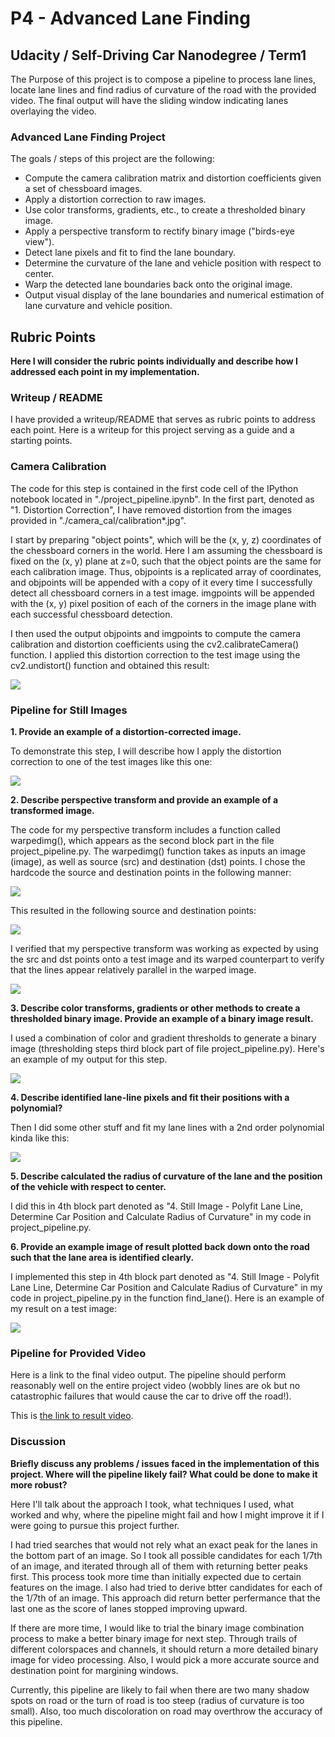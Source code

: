 
# P4 - Advanced Lane Finding



## Udacity / Self-Driving Car Nanodegree / Term1

The Purpose of this project is to compose a pipeline to process lane lines, locate lane lines and find radius of curvature of the road with the provided video. The final output will have the sliding window indicating lanes overlaying the video.

### Advanced Lane Finding Project

The goals / steps of this project are the following:

* Compute the camera calibration matrix and distortion coefficients given a set of chessboard images.
* Apply a distortion correction to raw images.
* Use color transforms, gradients, etc., to create a thresholded binary image.
* Apply a perspective transform to rectify binary image ("birds-eye view").
* Detect lane pixels and fit to find the lane boundary.
* Determine the curvature of the lane and vehicle position with respect to center.
* Warp the detected lane boundaries back onto the original image.
* Output visual display of the lane boundaries and numerical estimation of lane curvature and vehicle position.




## Rubric Points

**Here I will consider the rubric points individually and describe how I addressed each point in my implementation.**


### Writeup / README

I have provided a writeup/README that serves as rubric points to address each point. Here is a writeup for this project serving as a guide and a starting points.

### Camera Calibration

The code for this step is contained in the first code cell of the IPython notebook located in "./project_pipeline.ipynb". In the first part, denoted as "1. Distortion Correction", I have removed distortion from the images provided in "./camera_cal/calibration*.jpg".

I start by preparing "object points", which will be the (x, y, z) coordinates of the chessboard corners in the world. Here I am assuming the chessboard is fixed on the (x, y) plane at z=0, such that the object points are the same for each calibration image. Thus, objpoints is a replicated array of coordinates, and objpoints will be appended with a copy of it every time I successfully detect all chessboard corners in a test image. imgpoints will be appended with the (x, y) pixel position of each of the corners in the image plane with each successful chessboard detection.

I then used the output objpoints and imgpoints to compute the camera calibration and distortion coefficients using the cv2.calibrateCamera() function. I applied this distortion correction to the test image using the cv2.undistort() function and obtained this result:

![](./project_pipeline_writeup/1.PNG)

### Pipeline for Still Images

**1. Provide an example of a distortion-corrected image.**

To demonstrate this step, I will describe how I apply the distortion correction to one of the test images like this one: 

![](./project_pipeline_writeup/2.jpg)

**2. Describe perspective transform and provide an example of a transformed image.**

The code for my perspective transform includes a function called warpedimg(), which appears as the second block part in the file project_pipeline.py. The warpedimg() function takes as inputs an image (image), as well as source (src) and destination (dst) points. I chose the hardcode the source and destination points in the following manner:

![](./project_pipeline_writeup/3.PNG)

This resulted in the following source and destination points:

![](./project_pipeline_writeup/4.PNG)

I verified that my perspective transform was working as expected by using the src and dst points onto a test image and its warped counterpart to verify that the lines appear relatively parallel in the warped image.

![](./project_pipeline_writeup/5.PNG)

**3. Describe color transforms, gradients or other methods to create a thresholded binary image. Provide an example of a binary image result.**

I used a combination of color and gradient thresholds to generate a binary image (thresholding steps third block part of file project_pipeline.py). Here's an example of my output for this step. 

![](./project_pipeline_writeup/6.PNG)



**4. Describe identified lane-line pixels and fit their positions with a polynomial?**

Then I did some other stuff and fit my lane lines with a 2nd order polynomial kinda like this:

![](./project_pipeline_writeup/7.PNG)

**5. Describe calculated the radius of curvature of the lane and the position of the vehicle with respect to center.**

I did this in 4th block part denoted as "4. Still Image - Polyfit Lane Line, Determine Car Position and Calculate Radius of Curvature" in my code in project_pipeline.py.

**6. Provide an example image of result plotted back down onto the road such that the lane area is identified clearly.**

I implemented this step in 4th block part denoted as "4. Still Image - Polyfit Lane Line, Determine Car Position and Calculate Radius of Curvature" in my code in project_pipeline.py in the function find_lane(). Here is an example of my result on a test image:

![](./project_pipeline_writeup/8.PNG)

### Pipeline for Provided Video

Here is a link to the final video output. The pipeline should perform reasonably well on the entire project video (wobbly lines are ok but no catastrophic failures that would cause the car to drive off the road!).

This is [the link to result video](https://github.com/nickli0/Udacity_SDC/blob/master/Projects/P04_Advanced-Lane-Finding/project_video_result.mp4).

### Discussion

**Briefly discuss any problems / issues faced in the implementation of this project. Where will the pipeline likely fail? What could be done to make it more robust?**

Here I'll talk about the approach I took, what techniques I used, what worked and why, where the pipeline might fail and how I might improve it if I were going to pursue this project further.

I had tried searches that would not rely what an exact peak for the lanes in the bottom part of an image. So I took all possible candidates for each 1/7th of an image, and iterated through all of them with returning better peaks first. This process took more time than initially expected due to certain features on the image. I also had tried to derive btter candidates for each of the 1/7th of an image. This approach did return better perfermance that the last one as the score of lanes stopped improving upward.

If there are more time, I would like to trial the binary image combination process to make a better binary image for next step. Through trails of different colorspaces and channels, it should return a more detailed binary image for video processing. Also, I would pick a more accurate source and destination point for margining windows.

Currently, this pipeline are likely to fail when there are two many shadow spots on road or the turn of road is too steep (radius of curvature is too small). Also, too much discoloration on road may overthrow the accuracy of this pipeline.

